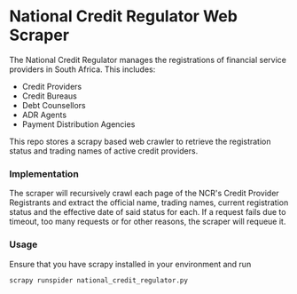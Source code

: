 # National Credit Regulator Web Scraper
The National Credit Regulator manages the registrations of financial service providers in South Africa. This includes:
* Credit Providers
* Credit Bureaus
* Debt Counsellors
* ADR Agents
* Payment Distribution Agencies

This repo stores a scrapy based web crawler to retrieve the registration status and trading names of active credit providers.

### Implementation
The scraper will recursively crawl each page of the NCR's Credit Provider Registrants and extract the official name, trading names, current registration status and the effective date of said status for each. If a request fails due to timeout, too many requests or for other reasons, the scraper will requeue it.

### Usage
Ensure that you have scrapy installed in your environment and run

```scrapy runspider national_credit_regulator.py```
